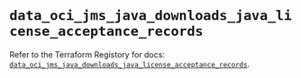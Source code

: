 # `data_oci_jms_java_downloads_java_license_acceptance_records`

Refer to the Terraform Registory for docs: [`data_oci_jms_java_downloads_java_license_acceptance_records`](https://registry.terraform.io/providers/oracle/oci/6.18.0/docs/data-sources/jms_java_downloads_java_license_acceptance_records).
